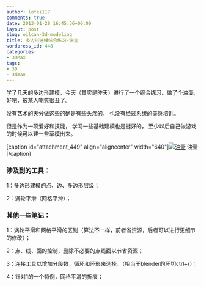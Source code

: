 ```yaml
---
author: lofei117
comments: true
date: 2013-01-28 16:45:36+00:00
layout: post
slug: oilcan-3d-modeling
title: 多边形建模综合练习-油壶
wordpress_id: 448
categories:
- 3DMax
tags:
- 3D
- 3dmax
---
```


学了几天的多边形建模，今天（其实是昨天）进行了一个综合练习，做了个油壶，好吧，被某人嘲笑很丑了。

没有艺术的天分做这些的确是有些头疼的， 也没有经过系统的美感培训。

但是作为一项爱好和技能， 学习一些基础建模也是挺好的， 至少以后自己做游戏的时候可以建一些草模出来。

[caption id="attachment_449" align="aligncenter" width="640"][![油壶](http://blog.lofei.info/wp-content/uploads/2013/01/oilcan.jpg)](http://blog.lofei.info/wp-content/uploads/2013/01/oilcan.jpg) 油壶[/caption]


### 涉及到的工具：


1：多边形建模的点、边、多边形层级；

2：涡轮平滑（网格平滑）；




### 其他一些笔记：


1：涡轮平滑和网格平滑的区别（算法不一样，前者省资源，后者可以进行更细节的修改）；

2：点、线、面的控制，删除不必要的点线面以节省资源；

3：连接工具以增加分段数，循环和环形来选择，（相当于blender的环切ctrl+r）；

4：针对1的一个特例，网格平滑的折痕；


